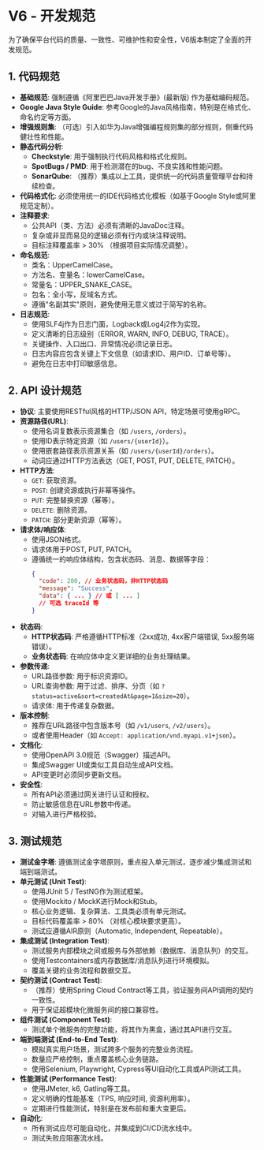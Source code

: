# V6 - 开发规范

为了确保平台代码的质量、一致性、可维护性和安全性，V6版本制定了全面的开发规范。

## 1. 代码规范

- **基础规范**: 强制遵循《阿里巴巴Java开发手册》(最新版) 作为基础编码规范。
- **Google Java Style Guide**: 参考Google的Java风格指南，特别是在格式化、命名约定等方面。
- **增强规则集**: （可选）引入如华为Java增强编程规则集的部分规则，侧重代码健壮性和性能。
- **静态代码分析**: 
    - **Checkstyle**: 用于强制执行代码风格和格式化规则。
    - **SpotBugs / PMD**: 用于检测潜在的bug、不良实践和性能问题。
    - **SonarQube**: （推荐）集成以上工具，提供统一的代码质量管理平台和持续检查。
- **代码格式化**: 必须使用统一的IDE代码格式化模板（如基于Google Style或阿里规范定制）。
- **注释要求**: 
    - 公共API（类、方法）必须有清晰的JavaDoc注释。
    - 复杂或非显而易见的逻辑必须有行内或块注释说明。
    - 目标注释覆盖率 > 30% （根据项目实际情况调整）。
- **命名规范**: 
    - 类名：UpperCamelCase。
    - 方法名、变量名：lowerCamelCase。
    - 常量名：UPPER_SNAKE_CASE。
    - 包名：全小写，反域名方式。
    - 遵循"名副其实"原则，避免使用无意义或过于简写的名称。
- **日志规范**: 
    - 使用SLF4j作为日志门面，Logback或Log4j2作为实现。
    - 定义清晰的日志级别（ERROR, WARN, INFO, DEBUG, TRACE）。
    - 关键操作、入口出口、异常情况必须记录日志。
    - 日志内容应包含关键上下文信息（如请求ID、用户ID、订单号等）。
    - 避免在日志中打印敏感信息。

## 2. API 设计规范

- **协议**: 主要使用RESTful风格的HTTP/JSON API，特定场景可使用gRPC。
- **资源路径(URL)**: 
    - 使用名词复数表示资源集合（如 `/users`, `/orders`）。
    - 使用ID表示特定资源（如 `/users/{userId}`）。
    - 使用嵌套路径表示资源关系（如 `/users/{userId}/orders`）。
    - 动词应通过HTTP方法表达（GET, POST, PUT, DELETE, PATCH）。
- **HTTP方法**: 
    - `GET`: 获取资源。
    - `POST`: 创建资源或执行非幂等操作。
    - `PUT`: 完整替换资源（幂等）。
    - `DELETE`: 删除资源。
    - `PATCH`: 部分更新资源（幂等）。
- **请求体/响应体**: 
    - 使用JSON格式。
    - 请求体用于POST, PUT, PATCH。
    - 遵循统一的响应体结构，包含状态码、消息、数据等字段：
      ```json
      {
        "code": 200, // 业务状态码，非HTTP状态码
        "message": "Success",
        "data": { ... } // 或 [ ... ]
        // 可选 traceId 等
      }
      ```
- **状态码**: 
    - **HTTP状态码**: 严格遵循HTTP标准（2xx成功, 4xx客户端错误, 5xx服务端错误）。
    - **业务状态码**: 在响应体中定义更详细的业务处理结果。
- **参数传递**: 
    - URL路径参数: 用于标识资源ID。
    - URL查询参数: 用于过滤、排序、分页（如 `?status=active&sort=createdAt&page=1&size=20`）。
    - 请求体: 用于传递复杂数据。
- **版本控制**: 
    - 推荐在URL路径中包含版本号（如 `/v1/users`, `/v2/users`）。
    - 或者使用Header（如 `Accept: application/vnd.myapi.v1+json`）。
- **文档化**: 
    - 使用OpenAPI 3.0规范（Swagger）描述API。
    - 集成Swagger UI或类似工具自动生成API文档。
    - API变更时必须同步更新文档。
- **安全性**: 
    - 所有API必须通过网关进行认证和授权。
    - 防止敏感信息在URL参数中传递。
    - 对输入进行严格校验。

## 3. 测试规范

- **测试金字塔**: 遵循测试金字塔原则，重点投入单元测试，逐步减少集成测试和端到端测试。
- **单元测试 (Unit Test)**: 
    - 使用JUnit 5 / TestNG作为测试框架。
    - 使用Mockito / MockK进行Mock和Stub。
    - 核心业务逻辑、复杂算法、工具类必须有单元测试。
    - 目标代码覆盖率 > 80% （对核心模块要求更高）。
    - 测试应遵循AIR原则（Automatic, Independent, Repeatable）。
- **集成测试 (Integration Test)**: 
    - 测试服务内部模块之间或服务与外部依赖（数据库、消息队列）的交互。
    - 使用Testcontainers或内存数据库/消息队列进行环境模拟。
    - 覆盖关键的业务流程和数据交互。
- **契约测试 (Contract Test)**: 
    - （推荐）使用Spring Cloud Contract等工具，验证服务间API调用的契约一致性。
    - 用于保证超模块化微服务间的接口兼容性。
- **组件测试 (Component Test)**: 
    - 测试单个微服务的完整功能，将其作为黑盒，通过其API进行交互。
- **端到端测试 (End-to-End Test)**: 
    - 模拟真实用户场景，测试跨多个服务的完整业务流程。
    - 数量应严格控制，重点覆盖核心业务链路。
    - 使用Selenium, Playwright, Cypress等UI自动化工具或API测试工具。
- **性能测试 (Performance Test)**: 
    - 使用JMeter, k6, Gatling等工具。
    - 定义明确的性能基准（TPS, 响应时间, 资源利用率）。
    - 定期进行性能测试，特别是在发布前和重大变更后。
- **自动化**: 
    - 所有测试应尽可能自动化，并集成到CI/CD流水线中。
    - 测试失败应阻塞流水线。 